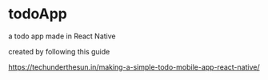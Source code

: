 # todoApp

a todo app made in React Native 

created by following this guide 

https://techunderthesun.in/making-a-simple-todo-mobile-app-react-native/


